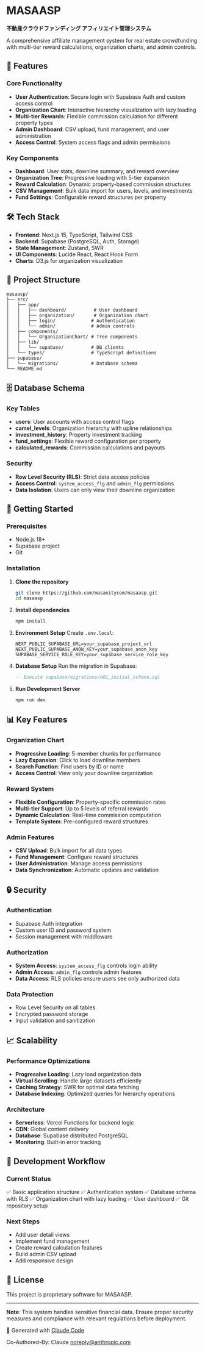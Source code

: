 # MASAASP
**不動産クラウドファンディング アフィリエイト管理システム**

A comprehensive affiliate management system for real estate crowdfunding with multi-tier reward calculations, organization charts, and admin controls.

## 🎯 Features

### Core Functionality
- **User Authentication**: Secure login with Supabase Auth and custom access control
- **Organization Chart**: Interactive hierarchy visualization with lazy loading
- **Multi-tier Rewards**: Flexible commission calculation for different property types
- **Admin Dashboard**: CSV upload, fund management, and user administration
- **Access Control**: System access flags and admin permissions

### Key Components
- **Dashboard**: User stats, downline summary, and reward overview
- **Organization Tree**: Progressive loading with 5-tier expansion
- **Reward Calculation**: Dynamic property-based commission structures
- **CSV Management**: Bulk data import for users, levels, and investments
- **Fund Settings**: Configurable reward structures per property

## 🛠️ Tech Stack

- **Frontend**: Next.js 15, TypeScript, Tailwind CSS
- **Backend**: Supabase (PostgreSQL, Auth, Storage)
- **State Management**: Zustand, SWR
- **UI Components**: Lucide React, React Hook Form
- **Charts**: D3.js for organization visualization

## 📁 Project Structure

```
masaasp/
├── src/
│   ├── app/
│   │   ├── dashboard/          # User dashboard
│   │   ├── organization/       # Organization chart
│   │   ├── login/             # Authentication
│   │   └── admin/             # Admin controls
│   ├── components/
│   │   └── OrganizationChart/ # Tree components
│   ├── lib/
│   │   └── supabase/          # DB clients
│   └── types/                 # TypeScript definitions
├── supabase/
│   └── migrations/            # Database schema
└── README.md
```

## 🗄️ Database Schema

### Key Tables
- **users**: User accounts with access control flags
- **camel_levels**: Organization hierarchy with upline relationships
- **investment_history**: Property investment tracking
- **fund_settings**: Flexible reward configuration per property
- **calculated_rewards**: Commission calculations and payouts

### Security
- **Row Level Security (RLS)**: Strict data access policies
- **Access Control**: `system_access_flg` and `admin_flg` permissions
- **Data Isolation**: Users can only view their downline organization

## 🚀 Getting Started

### Prerequisites
- Node.js 18+
- Supabase project
- Git

### Installation

1. **Clone the repository**
   ```bash
   git clone https://github.com/masanitycom/masaasp.git
   cd masaasp
   ```

2. **Install dependencies**
   ```bash
   npm install
   ```

3. **Environment Setup**
   Create `.env.local`:
   ```env
   NEXT_PUBLIC_SUPABASE_URL=your_supabase_project_url
   NEXT_PUBLIC_SUPABASE_ANON_KEY=your_supabase_anon_key
   SUPABASE_SERVICE_ROLE_KEY=your_supabase_service_role_key
   ```

4. **Database Setup**
   Run the migration in Supabase:
   ```sql
   -- Execute supabase/migrations/001_initial_schema.sql
   ```

5. **Run Development Server**
   ```bash
   npm run dev
   ```

## 📊 Key Features

### Organization Chart
- **Progressive Loading**: 5-member chunks for performance
- **Lazy Expansion**: Click to load downline members
- **Search Function**: Find users by ID or name
- **Access Control**: View only your downline organization

### Reward System
- **Flexible Configuration**: Property-specific commission rates
- **Multi-tier Support**: Up to 5 levels of referral rewards
- **Dynamic Calculation**: Real-time commission computation
- **Template System**: Pre-configured reward structures

### Admin Features
- **CSV Upload**: Bulk import for all data types
- **Fund Management**: Configure reward structures
- **User Administration**: Manage access permissions
- **Data Synchronization**: Automatic updates and validation

## 🔒 Security

### Authentication
- Supabase Auth integration
- Custom user ID and password system
- Session management with middleware

### Authorization
- **System Access**: `system_access_flg` controls login ability
- **Admin Access**: `admin_flg` controls admin features
- **Data Access**: RLS policies ensure users see only authorized data

### Data Protection
- Row Level Security on all tables
- Encrypted password storage
- Input validation and sanitization

## 📈 Scalability

### Performance Optimizations
- **Progressive Loading**: Lazy load organization data
- **Virtual Scrolling**: Handle large datasets efficiently
- **Caching Strategy**: SWR for optimal data fetching
- **Database Indexing**: Optimized queries for hierarchy operations

### Architecture
- **Serverless**: Vercel Functions for backend logic
- **CDN**: Global content delivery
- **Database**: Supabase distributed PostgreSQL
- **Monitoring**: Built-in error tracking

## 🔄 Development Workflow

### Current Status
✅ Basic application structure
✅ Authentication system
✅ Database schema with RLS
✅ Organization chart with lazy loading
✅ User dashboard
✅ Git repository setup

### Next Steps
- Add user detail views
- Implement fund management
- Create reward calculation features
- Build admin CSV upload
- Add responsive design

## 📝 License

This project is proprietary software for MASAASP.

---

**Note**: This system handles sensitive financial data. Ensure proper security measures and compliance with relevant regulations before deployment.

🤖 Generated with [Claude Code](https://claude.ai/code)

Co-Authored-By: Claude <noreply@anthropic.com>